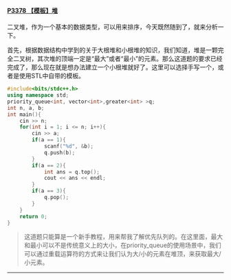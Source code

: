 #### [P3378 【模板】堆 ](https://www.luogu.com.cn/problem/P3378)

二叉堆，作为一个基本的数据类型，可以用来排序，今天既然随到了，就来分析一下。

首先，根据数据结构中学到的关于大根堆和小根堆的知识，我们知道，堆是一颗完全二叉树，其次堆的顶端一定是“最大”或者“最小”的元素。那么这道题的要求已经完成了，那么现在就是想办法建立一个小根堆就好了。这里可以选择手写一个，或者是使用STL中自带的模板。

```cpp
#include<bits/stdc++.h>
using namespace std;
priority_queue<int, vector<int>,greater<int> >q;
int n, a, b;
int main(){
    cin >> n;
    for(int i = 1; i <= n; i++){
        cin >> a;
        if(a == 1){
            scanf("%d", &b);
            q.push(b);            
        }
        if(a == 2){
            int ans = q.top();
            cout << ans << endl;
        }
        if(a == 3){
            q.pop();
        }
    }
    return 0;
}
```

> 这道题只能算是一个新手教程，用来帮我了解优先队列的。在这里面，最大和最小可以不是传统意义上的大小，在priority_queue的使用场景中，我们可以通过重载运算符的方式来让我们认为大/小的元素在堆顶，来获取最大/小元素。

---